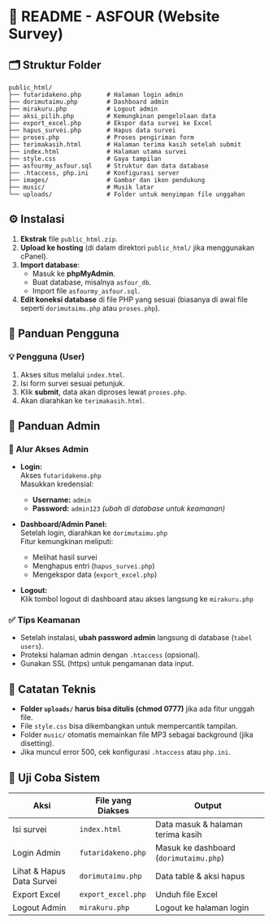 
# 📄 README - ASFOUR (Website Survey)

## 🗂️ Struktur Folder

```
public_html/
├── futaridakeno.php       # Halaman login admin
├── dorimutaimu.php        # Dashboard admin
├── mirakuru.php           # Logout admin
├── aksi_pilih.php         # Kemungkinan pengelolaan data
├── export_excel.php       # Ekspor data survei ke Excel
├── hapus_survei.php       # Hapus data survei
├── proses.php             # Proses pengiriman form
├── terimakasih.html       # Halaman terima kasih setelah submit
├── index.html             # Halaman utama survei
├── style.css              # Gaya tampilan
├── asfourmy_asfour.sql    # Struktur dan data database
├── .htaccess, php.ini     # Konfigurasi server
├── images/                # Gambar dan ikon pendukung
├── music/                 # Musik latar
└── uploads/               # Folder untuk menyimpan file unggahan
```

## ⚙️ Instalasi

1. **Ekstrak** file `public_html.zip`.
2. **Upload ke hosting** (di dalam direktori `public_html/` jika menggunakan cPanel).
3. **Import database**:
   - Masuk ke **phpMyAdmin**.
   - Buat database, misalnya `asfour_db`.
   - Import file `asfourmy_asfour.sql`.
4. **Edit koneksi database** di file PHP yang sesuai (biasanya di awal file seperti `dorimutaimu.php` atau `proses.php`).

## 👥 Panduan Pengguna

### 💡 Pengguna (User)

1. Akses situs melalui `index.html`.
2. Isi form survei sesuai petunjuk.
3. Klik **submit**, data akan diproses lewat `proses.php`.
4. Akan diarahkan ke `terimakasih.html`.

## 🔐 Panduan Admin

### 🧭 Alur Akses Admin

- **Login:**  
  Akses `futaridakeno.php`  
  Masukkan kredensial:
  - **Username:** `admin`
  - **Password:** `admin123` *(ubah di database untuk keamanan)*

- **Dashboard/Admin Panel:**  
  Setelah login, diarahkan ke `dorimutaimu.php`  
  Fitur kemungkinan meliputi:
  - Melihat hasil survei
  - Menghapus entri (`hapus_survei.php`)
  - Mengekspor data (`export_excel.php`)
  
- **Logout:**  
  Klik tombol logout di dashboard atau akses langsung ke `mirakuru.php`

### ✅ Tips Keamanan

- Setelah instalasi, **ubah password admin** langsung di database (`tabel users`).
- Proteksi halaman admin dengan `.htaccess` (opsional).
- Gunakan SSL (https) untuk pengamanan data input.

## 📌 Catatan Teknis

- **Folder `uploads/` harus bisa ditulis (chmod 0777)** jika ada fitur unggah file.
- File `style.css` bisa dikembangkan untuk mempercantik tampilan.
- Folder `music/` otomatis memainkan file MP3 sebagai background (jika disetting).
- Jika muncul error 500, cek konfigurasi `.htaccess` atau `php.ini`.

## 🧪 Uji Coba Sistem

| Aksi                           | File yang Diakses        | Output                          |
|--------------------------------|---------------------------|----------------------------------|
| Isi survei                     | `index.html`              | Data masuk & halaman terima kasih |
| Login Admin                    | `futaridakeno.php`        | Masuk ke dashboard (`dorimutaimu.php`) |
| Lihat & Hapus Data Survei     | `dorimutaimu.php`         | Data table & aksi hapus         |
| Export Excel                   | `export_excel.php`        | Unduh file Excel                |
| Logout Admin                  | `mirakuru.php`            | Logout ke halaman login         |
